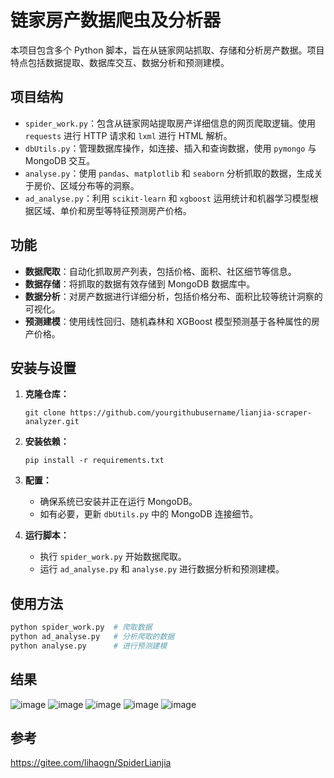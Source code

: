 # 链家房产数据爬虫及分析器

本项目包含多个 Python 脚本，旨在从链家网站抓取、存储和分析房产数据。项目特点包括数据提取、数据库交互、数据分析和预测建模。

## 项目结构

- `spider_work.py`：包含从链家网站提取房产详细信息的网页爬取逻辑。使用 `requests` 进行 HTTP 请求和 `lxml` 进行 HTML 解析。
- `dbUtils.py`：管理数据库操作，如连接、插入和查询数据，使用 `pymongo` 与 MongoDB 交互。
- `analyse.py`：使用 `pandas`、`matplotlib` 和 `seaborn` 分析抓取的数据，生成关于房价、区域分布等的洞察。
- `ad_analyse.py`：利用 `scikit-learn` 和 `xgboost` 运用统计和机器学习模型根据区域、单价和房型等特征预测房产价格。

## 功能

- **数据爬取**：自动化抓取房产列表，包括价格、面积、社区细节等信息。
- **数据存储**：将抓取的数据有效存储到 MongoDB 数据库中。
- **数据分析**：对房产数据进行详细分析，包括价格分布、面积比较等统计洞察的可视化。
- **预测建模**：使用线性回归、随机森林和 XGBoost 模型预测基于各种属性的房产价格。

## 安装与设置

1. **克隆仓库：**
   ```
   git clone https://github.com/yourgithubusername/lianjia-scraper-analyzer.git
   ```
2. **安装依赖：**
   ```
   pip install -r requirements.txt
   ```

3. **配置：**
   - 确保系统已安装并正在运行 MongoDB。
   - 如有必要，更新 `dbUtils.py` 中的 MongoDB 连接细节。

4. **运行脚本：**
   - 执行 `spider_work.py` 开始数据爬取。
   - 运行 `ad_analyse.py` 和 `analyse.py` 进行数据分析和预测建模。

## 使用方法

```bash
python spider_work.py  # 爬取数据
python ad_analyse.py   # 分析爬取的数据
python analyse.py      # 进行预测建模
```
## 结果
![image](https://github.com/jerry609/lianjia_analyse/assets/83530782/53724175-0d35-4a87-9d5f-290aa479de02)
![image](https://github.com/jerry609/lianjia_analyse/assets/83530782/f6175865-8e92-45a8-b805-b38959d6d478)
![image](https://github.com/jerry609/lianjia_analyse/assets/83530782/ac5d676e-3578-4e2f-8a9c-b802297253d0)
![image](https://github.com/jerry609/lianjia_analyse/assets/83530782/4f7861b4-ca18-4e0d-b3f0-bf4262547a99)
![image](https://github.com/jerry609/lianjia_analyse/assets/83530782/e8e02ec5-bfda-419f-a303-e81ffc4dbe07)

## 参考
https://gitee.com/lihaogn/SpiderLianjia

